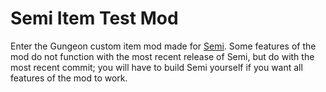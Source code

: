 # Semi Item Test Mod
Enter the Gungeon custom item mod made for [Semi](https://github.com/ModTheGungeon/Semi). Some features of the mod do not function with the most recent release of Semi, but do with the most recent commit; you will have to build Semi yourself if you want all features of the mod to work.
